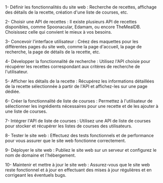 1- Définir les fonctionnalités du site web : Recherche de recettes, affichage des détails de la recette, création d'une liste de courses, etc.

2- Choisir une API de recettes : Il existe plusieurs API de recettes disponibles, comme Spoonacular, Edamam, ou encore TheMealDB. Choisissez celle qui convient le mieux à vos besoins.

3- Concevoir l'interface utilisateur : Créez des maquettes pour les différentes pages du site web, comme la page d'accueil, la page de recherche, la page de détails de la recette, etc.

4- Développer la fonctionnalité de recherche : Utilisez l'API choisie pour récupérer les recettes correspondant aux critères de recherche de l'utilisateur.

5- Afficher les détails de la recette : Récupérez les informations détaillées de la recette sélectionnée à partir de l'API et affichez-les sur une page dédiée.

6- Créer la fonctionnalité de liste de courses : Permettez à l'utilisateur de sélectionner les ingrédients nécessaires pour une recette et de les ajouter à une liste de courses.

7- Intégrer l'API de liste de courses : Utilisez une API de liste de courses pour stocker et récupérer les listes de courses des utilisateurs.

8- Tester le site web : Effectuez des tests fonctionnels et de performance pour vous assurer que le site web fonctionne correctement.

9- Déployer le site web : Publiez le site web sur un serveur et configurez le nom de domaine et l'hébergement.

10- Maintenir et mettre à jour le site web : Assurez-vous que le site web reste fonctionnel et à jour en effectuant des mises à jour régulières et en corrigeant les éventuels bugs.
